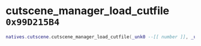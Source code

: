 # cutscene_manager_load_cutfile `0x99D215B4`

```lua
natives.cutscene.cutscene_manager_load_cutfile(_unk0 --[[ number ]], _unk1 --[[ number ]], _unk2 --[[ number ]], _unk3 --[[ number ]], _unk4 --[[ number ]], _unk5 --[[ number ]])
```